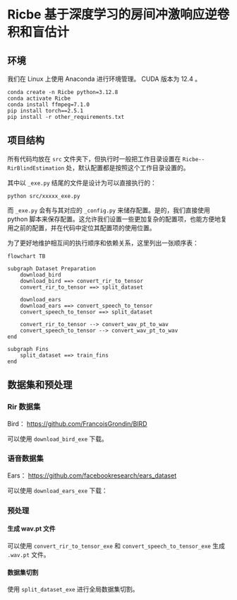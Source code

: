 # Ricbe 基于深度学习的房间冲激响应逆卷积和盲估计

## 环境

我们在 Linux 上使用 Anaconda 进行环境管理。 CUDA 版本为 12.4 。

```shell
conda create -n Ricbe python=3.12.8
conda activate Ricbe
conda install ffmpeg=7.1.0
pip install torch==2.5.1
pip install -r other_requirements.txt
```

## 项目结构

所有代码均放在 `src` 文件夹下，但执行时一般把工作目录设置在 `Ricbe--RirBlindEstimation` 处，默认配置都是按照这个工作目录设置的。

其中以 `_exe.py` 结尾的文件是设计为可以直接执行的：

```shell
python src/xxxxx_exe.py
```

而 `_exe.py` 会有与其对应的 `_config.py` 来储存配置。是的，我们直接使用 python 脚本来保存配置。这允许我们设置一些更加复杂的配置项，也能方便地复用之前的配置，并在代码中定位其配置项的使用位置。

为了更好地维护相互间的执行顺序和依赖关系，这里列出一张顺序表：

```mermaid
flowchart TB

subgraph Dataset Preparation
    download_bird
    download_bird ==> convert_rir_to_tensor
    convert_rir_to_tensor ==> split_dataset

    download_ears
    download_ears ==> convert_speech_to_tensor
    convert_speech_to_tensor ==> split_dataset

    convert_rir_to_tensor --> convert_wav_pt_to_wav
    convert_speech_to_tensor --> convert_wav_pt_to_wav
end

subgraph Fins
    split_dataset ==> train_fins
end
```


## 数据集和预处理

### Rir 数据集

Bird： https://github.com/FrancoisGrondin/BIRD

可以使用 `download_bird_exe` 下载。

### 语音数据集

Ears： https://github.com/facebookresearch/ears_dataset

可以使用 `download_ears_exe` 下载：

### 预处理

#### 生成 wav.pt 文件

可以使用 `convert_rir_to_tensor_exe` 和 `convert_speech_to_tensor_exe` 生成 `.wav.pt` 文件。

#### 数据集切割

使用 `split_dataset_exe` 进行全局数据集切割。
